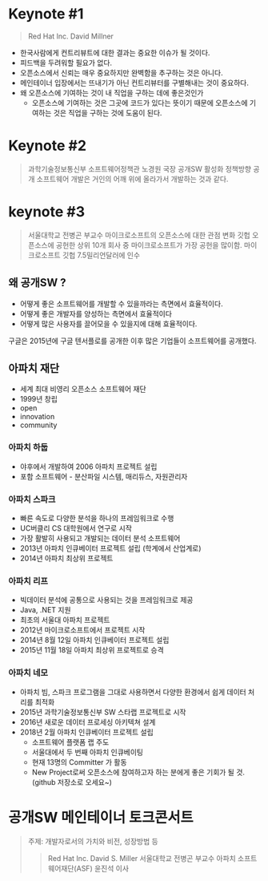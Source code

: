 # Keynote #1
>Red Hat Inc. David Millner 
- 한국사람에게 컨트리뷰트에 대한 결과는 중요한 이슈가 될 것이다.
- 피드백을 두려워할 필요가 없다.
- 오픈소스에서 신뢰는 매우 중요하지만 완벽함을 추구하는 것은 아니다.
- 메인테이너 입장에서는 뜨내기가 아닌 컨트리뷰터를 구별해내는 것이 중요하다.
- 왜 오픈소스에 기여하는 것이 내 직업을 구하는 데에 좋은것인가
  - 오픈소스에 기여하는 것은 그곳에 코드가 있다는 뜻이기 때문에 오픈소스에 기여하는 것은 직업을 구하는 것에 도움이 된다.

# Keynote #2
>과학기술정보통신부 소프트웨어정책관 노경원 국장
공개SW 활성화 정책방향
공개 소프트웨어 개발은 거인의 어깨 위에 올라가서 개발하는 것과 같다.

# keynote #3
>서울대학교 전병곤 부교수
마이크로소프트의 오픈소스에 대한 관점 변화
깃헙 오픈소스에 공헌한 상위 10개 회사 중 마이크로소프트가 가장 공헌을 많이함.
마이크로소프트 깃헙 7.5밀리언달러에 인수

## 왜 공개SW ?
- 어떻게 좋은 소프트웨어를 개발할 수 있을까라는 측면에서 효율적이다.
- 어떻게 좋은 개발자를 양성하는 측면에서 효율적이다
- 어떻게 많은 사용자를 끌어모을 수 있을지에 대해 효율적이다.

구글은 2015년에 구글 텐서플로를 공개한 이후 많은 기업들이 소프트웨어를 공개했다.

## 아파치 재단
  - 세계 최대 비영리 오픈소스 소프트웨어 재단
  - 1999년 창립
  - open
  - innovation
  - community
### 아파치 하둡
  - 야후에서 개발하여 2006 아파치 프로젝트 설립
  - 포함 소프트웨어 - 분산파일 시스템, 매리듀스, 자원관리자
### 아파치 스파크
  - 빠른 속도로 다양한 분석을 하나의 프레임워크로 수행
  - UC버클리 CS 대학원에서 연구로 시작
  - 가장 활발히 사용되고 개발되는 데이터 분석 소프트웨어
  - 2013년 아파치 인큐베이터 프로젝트 설립 (학계에서 산업계로)
  - 2014년 아파치 최상위 프로젝트
### 아파치 리프
  - 빅데이터 분석에 공통으로 사용되는 것을 프레임워크로 제공
  - Java, .NET 지원
  - 최초의 서울대 아파치 프로젝트
  - 2012년 마이크로소프트에서 프로젝트 시작
  - 2014년 8월 12일 아파치 인큐베이터 프로젝트 설립
  - 2015년 11월 18일 아파치 최상위 프로젝트로 승격
### 아파치 네모
  - 아파치 빔, 스파크 프로그램을 그대로 사용하면서 다양한 환경에서 쉽게 데이터 처리를 최적화
  - 2015년 과학기술정보통신부 SW 스타랩 프로젝트로 시작
  - 2016년 새로운 데이터 프로세싱 아키텍쳐 설계
  - 2018년 2월 아파치 인큐베이터 프로젝트 설립
    - 소프트웨어 플랫폼 랩 주도
    - 서울대에서 두 번째 아파치 인큐베이팅
    - 현재 13명의 Committer 가 활동
    - New Project로써 오픈소스에 참여하고자 하는 분에게 좋은 기회가 될 것. (github 저장소로 오세요~)
    
# 공개SW 메인테이너 토크콘서트
>주제: 개발자로서의 가치와 비전, 성장방법 등
>>Red Hat Inc. David S. Miller
>>서울대학교 전병곤 부교수
>>아파치 소프트웨어재단(ASF) 윤진석 이사
  
  
  
  

